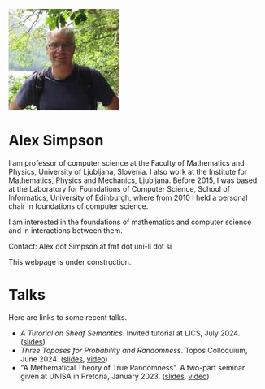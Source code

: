 ![Picture](small-pic.jpeg)

# Alex Simpson

I am professor of computer science at the Faculty of Mathematics and Physics, University of Ljubljana, Slovenia.  I also work at the Institute for Mathematics, Physics and Mechanics, Ljubljana. 
Before 2015, I was based at the Laboratory for Foundations of Computer Science, School of Informatics, University of Edinburgh, where from 2010 I held a personal chair in foundations of computer science.

I am interested in the foundations of mathematics and computer science and in interactions between them.

Contact: Alex dot Simpson at fmf dot uni-li dot si

This webpage is under construction.

# Talks

Here are links to some recent talks.

- *A Tutorial on Sheaf Semantics*. Invited tutorial at LICS, July  2024. ([slides](Talks/TutorialOnSheafSemantics.pdf))
- *Three Toposes for  Probability and Randomness*. Topos Colloquium, June 2024. ([slides](Talks/ThreeToposes.pdf), [video](https://www.youtube.com/watch?v=Y1RkPhwJ0Mo))
- "A Methematical Theory of True Randomness". A two-part seminar given at UNISA in Pretoria, January 2023.  ([slides](Talks/Pretoria23.pdf), [video](https://www.youtube.com/watch?v=NEqHOtl3-I0))

